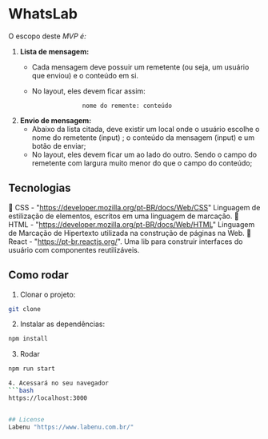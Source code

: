 # WhatsLab

O escopo deste *MVP é:*

1. **Lista de mensagem:**
    - Cada mensagem deve possuir um remetente (ou seja, um usuário que enviou) e o conteúdo em si.
    - No layout, eles devem ficar assim:

                        nome do remente: conteúdo

2. **Envio de mensagem:**
    - Abaixo da lista citada, deve existir um local onde o usuário escolhe o nome do remetente (input) ; o conteúdo da mensagem (input) e um botão de enviar;
    - No layout, eles devem ficar um ao lado do outro. Sendo o campo do remetente com largura muito menor do que o campo do conteúdo;

## Tecnologias
🔗 CSS - "https://developer.mozilla.org/pt-BR/docs/Web/CSS"
Linguagem de estilização de elementos, escritos em uma linguagem de marcação.
🔗 HTML - "https://developer.mozilla.org/pt-BR/docs/Web/HTML"
Linguagem de Marcação de Hipertexto utilizada na construção de páginas na Web.
 🔗 React - "https://pt-br.reactjs.org/".
 Uma lib para construir interfaces do usuário com componentes reutilizáveis.

## Como rodar
1. Clonar o projeto: 
```bash
git clone 
```
2. Instalar as dependências: 
```bash
npm install
```
3. Rodar
```bash
npm run start

4. Acessará no seu navegador
```bash
https://localhost:3000


## License
Labenu "https://www.labenu.com.br/"
